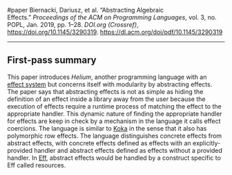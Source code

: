 #paper
Biernacki, Dariusz, et al. “Abstracting Algebraic Effects.” _Proceedings of the ACM on Programming Languages_, vol. 3, no. POPL, Jan. 2019, pp. 1–28. _DOI.org (Crossref)_, https://doi.org/10.1145/3290319.
https://dl.acm.org/doi/pdf/10.1145/3290319
- - -
## First-pass summary
This paper introduces *Helium*, another programming language with an [effect system](<Effect Systems>) but concerns itself with modularity by abstracting effects. The paper says that abstracting effects is not as simple as hiding the definition of an effect inside a library away from the user because the execution of effects require a runtime process of matching the effect to the appropriate handler. This dynamic nature of finding the appropriate handler for effects are keep in check by a mechanism in the language it calls effect coercions. The language is similar to [Koka](<Koka-Programming with Row-polymorphic Effect Types>) in the sense that it also has polymorphic row effects. The language distinguishes concrete effects from abstract effects, with concrete effects defined as effects with an explicitly-provided handler and abstract effects defined as effects without a provided handler. In [Eff](<Programming with Algebraic Effects and Handlers>), abstract effects would be handled by a construct specific to Eff called resources.
